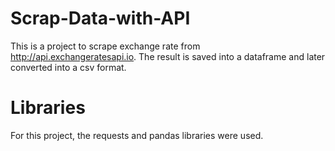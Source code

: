 # Scrap-Data-with-API
This is a project to scrape exchange rate from http://api.exchangeratesapi.io. The result is saved into a dataframe and later converted into a csv format.
# Libraries
For this project, the requests and pandas libraries were used.
